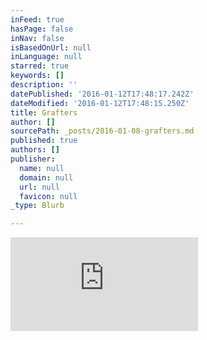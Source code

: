 ```yaml
---
inFeed: true
hasPage: false
inNav: false
isBasedOnUrl: null
inLanguage: null
starred: true
keywords: []
description: ''
datePublished: '2016-01-12T17:48:17.242Z'
dateModified: '2016-01-12T17:48:15.250Z'
title: Grafters
author: []
sourcePath: _posts/2016-01-08-grafters.md
published: true
authors: []
publisher:
  name: null
  domain: null
  url: null
  favicon: null
_type: Blurb

---
```

<iframe src="https://player.vimeo.com/video/98220579?autoplay=1&amp;color
=267ced&amp;byline=0&amp;portrait=0" frameborder="0" webkitallowfullscreen="webkitallowfullscreen" mozallowfullscreen="mozallowfullscreen" allowfullscreen="allowfullscreen" style=""></iframe>